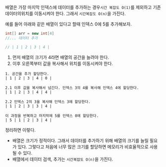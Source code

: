 
배열은 가장 마지막 인덱스에 데이터를 추가하는 경우`시간 복잡도 O(1)`를 제외하고 기존 데이터의위치를 이동시켜야 한다. 그래서 `시간복잡도 O(n)`을 가진다.

예를 들어 아래와 같은 배열이 있다고 할때 인덱스 0에 5를 추가해보자.
```java
int[] arr = new int[4]
//... 데이터 추가

// | 1 | 2 | 3 | 4 |
```

1. 먼저 배열의 크기가 4라면 배열의 공간을 늘려야 한다. 
2. 이후 오른쪽부터 값을 복사해서 위치를 이동시켜야 한다.

```
1. 공간을 추가 할당한다.
| 1 | 2 | 3 | 4 | 0 | 

2.1 이후 값을 복사해서 넘긴다. 인덱스 3의 4를 복사해 인덱스 4에 할당한다.
| 1 | 2 | 3 | 4 | 4 | 

2.2 인덱스 2의 3을 복사해 인덱스 3에 할당한다.
| 1 | 2 | 3 | 3 | 4 | 

이 과정을 반복하고 마지막에 5를 인덱스 0에 할당한다.
| 5 | 1 | 2 | 3 | 4 |
```


정리하면 이렇다.

- 배열은 크기가 정적이다. 그래서 데이터를 추가하기 위해 배열의 크기를 늘릴 필요가 있다. 그렇다고 처음에 너무 많은 크기를 할당하면 메모리가 비효율적으로 사용될 수 있다.
- 배열에서 데이터 검색, 추가는 `시간복잡도 O(n)`을 가진다.
